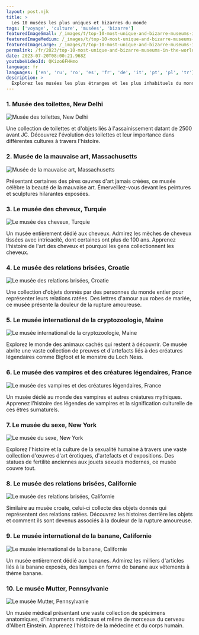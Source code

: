 ```yaml
---
layout: post.njk
title: >
  Les 10 musées les plus uniques et bizarres du monde
tags: ['voyage', 'culture', 'musées', 'bizarre']
featuredImageSmall: /_images/t/top-10-most-unique-and-bizarre-museums-in-the-world-cover-fr-small.webp
featuredImageMedium: /_images/t/top-10-most-unique-and-bizarre-museums-in-the-world-cover-fr-medium.webp
featuredImageLarge: /_images/t/top-10-most-unique-and-bizarre-museums-in-the-world-cover-fr-large.webp
permalink: /fr/2023/top-10-most-unique-and-bizarre-museums-in-the-world.html
date: 2023-07-20T08:00:21.968Z
youtubeVideoId: QKizo6FHHmo
language: fr
languages: ['en', 'ru', 'ro', 'es', 'fr', 'de', 'it', 'pt', 'pl', 'tr']
description: >
  Explorez les musées les plus étranges et les plus inhabituels du monde entier. Des toilettes aux cheveux, ces musées présentent certaines des collections les plus étranges que vous verrez jamais !
---
```


### 1. Musée des toilettes, New Delhi

![Musée des toilettes, New Delhi](/_images/b/bc419638c5106097dede9cde9efba2e4-medium.webp)

Une collection de toilettes et d'objets liés à l'assainissement datant de 2500 avant JC. Découvrez l'évolution des toilettes et leur importance dans différentes cultures à travers l'histoire.

### 2. Musée de la mauvaise art, Massachusetts

![Musée de la mauvaise art, Massachusetts](/_images/4/469f97f2dee1cd40273713ad9a9c3a77-medium.webp)

Présentant certaines des pires œuvres d'art jamais créées, ce musée célèbre la beauté de la mauvaise art. Émerveillez-vous devant les peintures et sculptures hilarantes exposées.

### 3. Le musée des cheveux, Turquie

![Le musée des cheveux, Turquie](/_images/b/b4942d53c76e2e2194858c269092b605-medium.webp)

Un musée entièrement dédié aux cheveux. Admirez les mèches de cheveux tissées avec intricacité, dont certaines ont plus de 100 ans. Apprenez l'histoire de l'art des cheveux et pourquoi les gens collectionnent les cheveux.

### 4. Le musée des relations brisées, Croatie

![Le musée des relations brisées, Croatie](/_images/7/709d7006d9d87fc53711be883f25e79a-medium.webp)

Une collection d'objets donnés par des personnes du monde entier pour représenter leurs relations ratées. Des lettres d'amour aux robes de mariée, ce musée présente la douleur de la rupture amoureuse.

### 5. Le musée international de la cryptozoologie, Maine

![Le musée international de la cryptozoologie, Maine](/_images/8/81126bd684f0110ebb1c73e68c4eae66-medium.webp)

Explorez le monde des animaux cachés qui restent à découvrir. Ce musée abrite une vaste collection de preuves et d'artefacts liés à des créatures légendaires comme Bigfoot et le monstre du Loch Ness.

### 6. Le musée des vampires et des créatures légendaires, France

![Le musée des vampires et des créatures légendaires, France](/_images/d/da35f06f7a0b5d85f7b6844000e75fdf-medium.webp)

Un musée dédié au monde des vampires et autres créatures mythiques. Apprenez l'histoire des légendes de vampires et la signification culturelle de ces êtres surnaturels.

### 7. Le musée du sexe, New York

![Le musée du sexe, New York](/_images/5/5ddd386e9ddac758dada9fd7311bbeb1-medium.webp)

Explorez l'histoire et la culture de la sexualité humaine à travers une vaste collection d'œuvres d'art érotiques, d'artefacts et d'expositions. Des statues de fertilité anciennes aux jouets sexuels modernes, ce musée couvre tout.

### 8. Le musée des relations brisées, Californie

![Le musée des relations brisées, Californie](/_images/d/d41adececedad4e58aafe605eb3684d9-medium.webp)

Similaire au musée croate, celui-ci collecte des objets donnés qui représentent des relations ratées. Découvrez les histoires derrière les objets et comment ils sont devenus associés à la douleur de la rupture amoureuse.

### 9. Le musée international de la banane, Californie

![Le musée international de la banane, Californie](/_images/0/0a8a6d9841a3c8af33f39795fd62ce01-medium.webp)

Un musée entièrement dédié aux bananes. Admirez les milliers d'articles liés à la banane exposés, des lampes en forme de banane aux vêtements à thème banane.

### 10. Le musée Mutter, Pennsylvanie

![Le musée Mutter, Pennsylvanie](/_images/8/833215f285d040da1611b445b93fe567-medium.webp)

Un musée médical présentant une vaste collection de spécimens anatomiques, d'instruments médicaux et même de morceaux du cerveau d'Albert Einstein. Apprenez l'histoire de la médecine et du corps humain.

